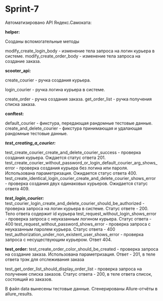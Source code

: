# Sprint-7
Автоматизировано API Яндекс.Самоката:

**helper:**

Созданы вспомогательные методы

modify_create_login_body - изменение тела запроса на логин курьера в системе.
modify_create_order_body - изменение тела запроса на создание заказа.

**scooter_api:**

create_courier - ручка создания курьера.

login_courier - ручка логина курьера в системе.

create_order - ручка создания заказа.
get_order_list - ручка получения списка заказа.

**conftest:**

default_courier - фикстура, передающая рандомные тестовые данные.
create_and_delete_courier - фикстура принимающая и удалающая рандомные тестовые данные.

**_test_creating_a_courier:_**

test_create_courier_create_and_delete_courier_success - проверка создания курьера. Ождается статус ответа 201.
test_create_courier_without_password_or_login_default_courier_arg_shows_error - проверка создания курьера без логина
или пароля. Использована параметризация. Ожидается статус ответа 400.
test_create_identical_login_courier_create_and_delete_courier_shows_error - проверка создания двух одинаковых курьеров.
Ожидается статус ответа 409.

**_test_login_courier:_**
test_courier_login_create_and_delete_courier_should_be_authorized - проверка запроса на логин курьера в системе.
Статус ответе - 200. Тело ответа содержит id курьера
test_request_without_login_shows_error - проверка запроса с неуказанным логином курьера. Статус ответа - 400
test_request_without_password_shows_error - проверка запроса с неуказанным паролем курьера. Статус ответа - 
400 
test_authorization_under_non_existent_user_shows_error - проверка запроса с несуществующим курьером. Ответ 404.

**test_order:**
test_create_order_color_should_be_created - проверка запроса на создание заказа. Использована параметризация.
Ответ - 201, в теле ответа трэк для отслеживания заказа

test_get_order_list_should_display_order_list - проверка запроса на получение списка заказов. Статус ответа - 200,
в теле ответа список, состоящий из заказов.

В файл data вынесены тестовые данные.
Сгенерированы Allure-отчёты в allure_results.







